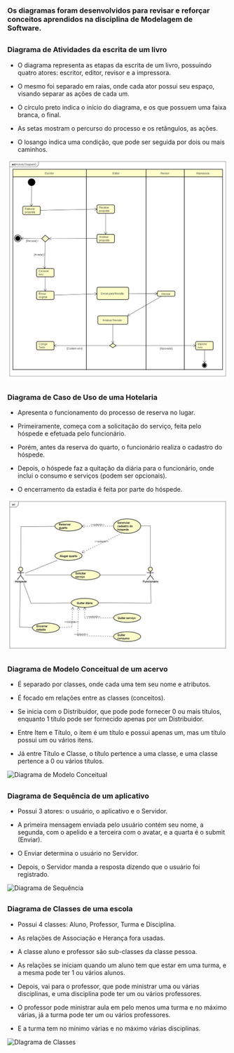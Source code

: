 ### Os diagramas foram desenvolvidos para revisar e reforçar conceitos aprendidos na disciplina de Modelagem de Software. 


##


### Diagrama de Atividades da escrita de um livro

- O diagrama representa as etapas da escrita de um livro, possuindo quatro atores: escritor, editor, revisor e a impressora. 

- O mesmo foi separado em raias, onde cada ator possui seu espaço, visando separar as ações de cada um. 

- O círculo preto indica o início do diagrama, e os que possuem uma faixa branca, o final. 

- As setas mostram o percurso do processo e os retângulos, as ações. 

- O losango indica uma condição, que pode ser seguida por dois ou mais caminhos. 


![Diagrama de atividades](https://github.com/EnzoFerreiraAguiar/UML/blob/master/Imagens_Dos_Diagramas/Diagrama_De_Atividades_Escrita_De_Livro.jpeg)

##

### Diagrama de Caso de Uso de uma Hotelaria

- Apresenta o funcionamento do processo de reserva no lugar. 

- Primeiramente, começa com a solicitação do serviço, feita pelo hóspede e efetuada pelo funcionário. 

- Porém, antes da reserva do quarto, o funcionário realiza o cadastro do hóspede. 

- Depois, o hóspede faz a quitação da diária para o funcionário, onde inclui o consumo e serviços (podem ser opcionais).

- O encerramento da estadia é feita por parte do hóspede. 


![Diagrama de Caso de Uso](https://github.com/EnzoFerreiraAguiar/UML/blob/master/Imagens_Dos_Diagramas/Diagrama_De_Caso_De_Uso_Hotelaria.jpeg)

##

### Diagrama de Modelo Conceitual de um acervo

- É separado por classes, onde cada uma tem seu nome e atributos.

- É focado em relações entre as classes (conceitos).

- Se inicia com o Distribuidor, que pode pode fornecer 0 ou mais títulos, enquanto 1 título pode ser fornecido apenas por um Distribuidor. 

- Entre Item e Título, o item é um título e possui apenas um, mas um título possui um ou vários itens. 

- Já entre Título e Classe, o título pertence a uma classe, e uma classe pertence a 0 ou vários títulos.


![Diagrama de Modelo Conceitual](https://github.com/EnzoFerreiraAguiar/UML/blob/master/Imagens_Diagramas_UML/Diagrama_De_Modelo_Conceitual_Acervo.jpeg)

##

### Diagrama de Sequência de um aplicativo

- Possui 3 atores: o usuário, o aplicativo e o Servidor. 

- A primeira mensagem enviada pelo usuário contém seu nome, a segunda, com o apelido e a terceira com o avatar, e a quarta é o submit (Enviar).

- O Enviar determina o usuário no Servidor.

- Depois, o Servidor manda a resposta dizendo que o usuário foi registrado.


![Diagrama de Sequência](https://github.com/EnzoFerreiraAguiar/UML/blob/master/Imagens_Diagramas_UML/Diagrama_De_Sequ%C3%AAncia_Aplicativo.jpeg)

##

### Diagrama de Classes de uma escola

- Possui 4 classes: Aluno, Professor, Turma e Disciplina. 

- As relações de Associação e Herança fora usadas. 

- A classe aluno e professor são sub-classes da classe pessoa. 

- As relações se iniciam quando um aluno tem que estar em uma turma, e a mesma pode ter 1 ou vários alunos.

- Depois, vai para o professor, que pode ministrar uma ou várias disciplinas, e uma disciplina pode ter um ou vários professores. 

- O professor pode ministrar aula em pelo menos uma turma e no máximo várias, já a turma pode ter um ou vários professores. 

- E a turma tem no mínimo várias e no máximo várias disciplinas. 


![DIagrama de Classes](https://github.com/EnzoFerreiraAguiar/UML/blob/master/Imagens_Diagramas_UML/Diagramas_De_Classes_Escola.jpeg)


